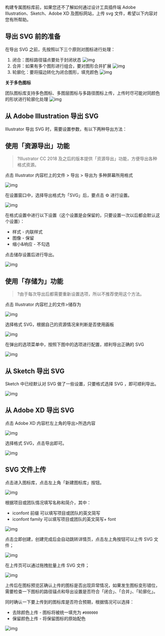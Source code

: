 

构建专属图标库前，如果您还不了解如何通过设计工具插件端 Adobe Illustration、Sketch、Adobe XD 及图标网站，上传 svg 文件，希望以下内容对您有所帮助。

## 导出 SVG 前的准备

在导出 SVG 之前，先按照以下三个原则对图标进行处理：

1. 闭合：图标路径锚点要处于封闭状态
   ![img](https://cdn.codesign.qq.com/hcimages/202111/6b178251-d2cb-4bc5-a255-ddb8c5aa8838.png)
2. 合并：如果有多个图形进行组合，要对图形合并扩展
   ![img](https://cdn.codesign.qq.com/hcimages/202111/28a97f40-5edd-4612-9e67-1e1fbbde9e49.png)
3. 轮廓化：要将描边转化为闭合图形，填充颜色
   ![img](https://cdn.codesign.qq.com/hcimages/202111/37914696-6026-4ae1-a814-2ff647a7b929.png)


**关于多色图标**

团队图标库支持多色图标、多图层图标与多路径图标上传，上传时尽可能对同颜色的形状进行轮廓化处理
![img](https://cdn.codesign.qq.com/hcimages/202111/fab988b3-9d15-4bb6-b3f9-cf88daca5528.png)

## 从 Adobe Illustration 导出 SVG

Illustrator 导出 SVG 时，需要设置参数，有以下两种导出方法：

## 使用「资源导出」功能
>?Illustrator CC 2018 及之后的版本提供「资源导出」功能，方便导出各种格式资源。

点击 Illustrator 内容栏上的文件 > 导出 > 导出为 多种屏幕所用格式

![img](https://cdn.codesign.qq.com/hcimages/202111/26f9dd53-e49e-45ea-9ab2-ac228e9adc3b.png)

在设置窗口中，选择导出格式为「SVG」后，要点击 ⚙ 进行设置。

![img](https://cdn.codesign.qq.com/hcimages/202111/4ceaac8d-8ee9-4f4e-9874-f05a10823d89.png)

在格式设置中进行以下设置（这个设置是会保留的，只要设置一次以后都会默认这个设置）：
- 样式 - 内联样式
- 图像 - 保留
- 缩小&响应 - 不勾选

点击储存设置后进行导出。

![img](https://cdn.codesign.qq.com/hcimages/202111/ff9334b7-28b4-487d-bc82-95c9250fad72.png)

## 使用「存储为」功能

>?由于每次导出后都需要重新设置选项，所以不推荐使用这个方法。

点击 Illustrator 内容栏上的文件>储存为

![img](https://cdn.codesign.qq.com/hcimages/202111/2cefe46c-ea1e-45e7-b48c-4c8c7beb1054.png)

选择格式 SVG，根据自己的资源情况来判断是否使用画板

![img](https://cdn.codesign.qq.com/hcimages/202111/75be6e7e-08a5-445e-89ab-292a197b7a25.png)

在弹出的选项菜单中，按照下图中的选项进行配置，顺利导出正确的 SVG

![img](https://cdn.codesign.qq.com/hcimages/202111/854c815d-ac63-4da8-9ab1-0664d3fd3948.png)

## 从 Sketch 导出 SVG

Sketch 中已经默认对 SVG 做了一些设置，只要格式选择 SVG ，即可顺利导出。

![img](https://cdn.codesign.qq.com/hcimages/202111/9edd9b6d-3a56-4390-b6db-36c7681615b2.png)

## 从 Adobe XD 导出 SVG

点击 Adobe XD 内容栏左上角的导出>所选内容

![img](https://cdn.codesign.qq.com/hcimages/202111/118d5259-d6c9-434d-9b84-a91da0d7367a.png)

选择格式 SVG，点击导出即可。

![img](https://cdn.codesign.qq.com/hcimages/202111/9af4f977-84e2-4880-8db4-5652473f6812.png)

## SVG 文件上传

点击进入图标库，点击左上角「新建图标库」按钮。

![img](https://cdn.codesign.qq.com/hcimages/202111/56461152-99b6-4a03-b7b5-e8305bd2e0d3.png)

根据项目或团队情况填写名称和简介，其中：

- iconfont 前缀 可以填写项目或团队的英文简写
- iconfont family 可以填写项目或团队的英文简写+ font

![img](https://cdn.codesign.qq.com/hcimages/202111/25ec4914-26ec-4acd-968d-1b9893a95a77.png)

点击立即创建，创建完成后会自动跳转详情页，点击左上角按钮可以上传 SVG 文件；

![img](https://cdn.codesign.qq.com/hcimages/202111/b175ed57-ec15-4794-8b2f-f62c5afbb74b.png)

在上传页可以通过拖拽批量上传 SVG 文件；

![img](https://cdn.codesign.qq.com/hcimages/202111/c327e5f2-1ea4-4d38-8e23-1f2b2b7885b2.png)

上传后在图标预览区确认上传的图标是否出现异常情况，如果发生图标变形错位，需要检查一下图标的路径锚点和导出设置是否符合「闭合」、「合并」、「轮廓化」。

同时确认一下要上传到的图标库是否符合预期，根据情况可以选择：

- 去除颜色上传 - 图标将被统一填充为 `#000000`
- 保留颜色上传 - 将保留图标的原始配色

![img](https://cdn.codesign.qq.com/hcimages/202111/763fe9ff-86c8-4c70-8a9a-5816060470f8.png)
